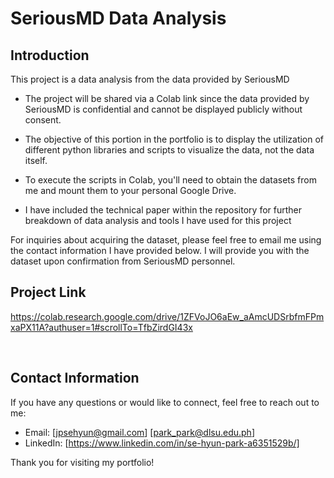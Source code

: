 # SeriousMD Data Analysis

## Introduction
This project is a data analysis from the data provided by SeriousMD


* The project will be shared via a Colab link since the data provided by SeriousMD is confidential and cannot be displayed publicly without consent.


* The objective of this portion in the portfolio is to display the utilization of different python libraries and scripts to visualize the data, not the data itself.


* To execute the scripts in Colab, you'll need to obtain the datasets from me and mount them to your personal Google Drive.


* I have included the technical paper within the repository for further breakdown of data analysis and tools I have used for this project


For inquiries about acquiring the dataset, please feel free to email me using the contact information I have provided below. I will provide you with the dataset upon confirmation from SeriousMD personnel.
<br>


## Project Link

https://colab.research.google.com/drive/1ZFVoJO6aEw_aAmcUDSrbfmFPmxaPX11A?authuser=1#scrollTo=TfbZirdGI43x

<br>

## Contact Information
If you have any questions or would like to connect, feel free to reach out to me:

- Email: [jpsehyun@gmail.com] [park_park@dlsu.edu.ph]
- LinkedIn: [https://www.linkedin.com/in/se-hyun-park-a6351529b/]

Thank you for visiting my portfolio!
